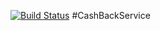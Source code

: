 [![Build Status](https://travis-ci.org/Lapeno23/CashBackService.svg?branch=master)](https://travis-ci.org/Lapeno23/CashBackService)
#CashBackService
